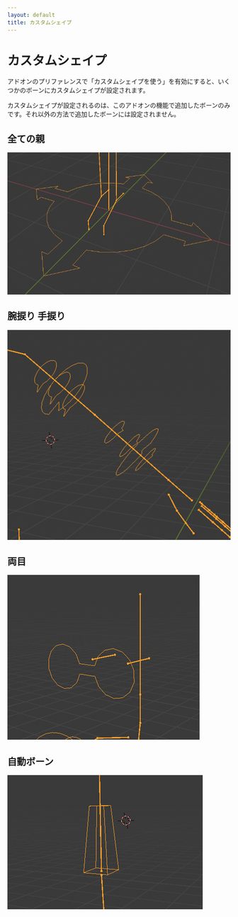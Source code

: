 ```yaml
---
layout: default
title: カスタムシェイプ
---
```

# カスタムシェイプ
アドオンのプリファレンスで「カスタムシェイプを使う」を有効にすると、いくつかのボーンにカスタムシェイプが設定されます。

カスタムシェイプが設定されるのは、このアドオンの機能で追加したボーンのみです。それ以外の方法で追加したボーンには設定されません。

## 全ての親
![全ての親](/assets/image/misc/custom_shape_master.png)

## 腕捩り 手捩り
![腕捩り 手捩り](/assets/image/misc/custom_shape_twists.png)

## 両目
![両目](/assets/image/misc/custom_shape_eyes.png)

## 自動ボーン
![自動ボーン](/assets/image/misc/custom_shape_auto.png)
